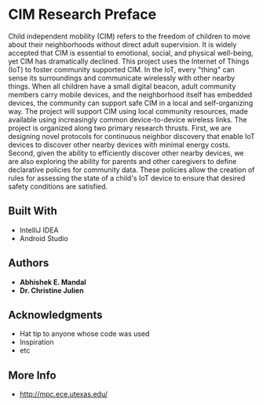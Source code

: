 # CIM Research Preface

Child independent mobility (CIM) refers to the freedom of children to move about their neighborhoods without direct adult supervision. It is widely accepted that CIM is essential to emotional, social, and physical well-being, yet CIM has dramatically declined. This project uses the Internet of Things (IoT) to foster community supported CIM. In the IoT, every "thing" can sense its surroundings and communicate wirelessly with other nearby things. When all children have a small digital beacon, adult community members carry mobile devices, and the neighborhood itself has embedded devices, the community can support safe CIM in a local and self-organizing way. The project will support CIM using local community resources, made available using increasingly common device-to-device wireless links. The project is organized along two primary research thrusts. First, we are designing novel protocols for continuous neighbor discovery that enable IoT devices to discover other nearby devices with minimal energy costs. Second, given the ability to efficiently discover other nearby devices, we are also exploring the ability for parents and other caregivers to define declarative policies for community data. These policies allow the creation of rules for assessing the state of a child's IoT device to ensure that desired safety conditions are satisfied.


## Built With

* IntelliJ IDEA 
* Android Studio

## Authors

* **Abhishek E. Mandal** 
* **Dr. Christine Julien**

## Acknowledgments

* Hat tip to anyone whose code was used
* Inspiration
* etc

## More Info 

* http://mpc.ece.utexas.edu/

